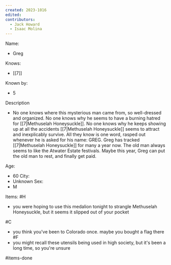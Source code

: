 ```yaml
---
created: 2023-1016
edited:
contributors:
  - Jack Howard
  - Isaac Molina
---
```


Name:
- Greg

Knows:
- [[7]]

Known by:
- 5

Description
- No one knows where this mysterious man came from, so well-dressed and organized. No one knows why he seems to have a burning hatred for [[7|Methuselah Honeysuckle]]. No one knows why he keeps showing up at all the accidents [[7|Methuselah Honeysuckle]] seems to attract and inexplicably survive. All they know is one word, rasped out whenever he is asked for his name: GREG.
Greg has tracked [[7|Methuselah Honeysuckle]] for many a year now. The old man always seems to like the Atwater Estate festivals. Maybe this year, Greg can put the old man to rest, and finally get paid.

Age:
- 60
City:
- Unknown
Sex:
- M

Items:
#H
- you were hoping to use this medalion tonight to strangle Methuselah Honeysuckle, but it seems it slipped out of your pocket

#C
- you think you've been to Colorado once. maybe you bought a flag there
#F
- you might recall these utensils being used in high society, but it's been a long time, so you're unsure


#items-done
